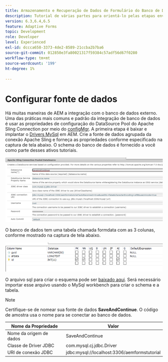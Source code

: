 ```yaml
---
title: Armazenamento e Recuperação de Dados de Formulário do Banco de Dados MySQL - Configurar Fonte de Dados
description: Tutorial de várias partes para orientá-lo pelas etapas envolvidas no armazenamento e recuperação de dados do formulário
version: 6.3,6.4,6.5
feature: Adaptive Forms
topic: Development
role: Developer
level: Experienced
exl-id: dccca658-3373-4de2-8589-21ccba2b7ba6
source-git-commit: 012850e3fa80021317f59384c57adf56d67f0280
workflow-type: tm+mt
source-wordcount: '199'
ht-degree: 1%

---
```


# Configurar fonte de dados

Há muitas maneiras de AEM a integração com o banco de dados externo. Uma das práticas mais comuns e padrão da integração de banco de dados é usar as propriedades de configuração do DataSource Pool do Apache Sling Connection por meio do [configMgr](http://localhost:4502/system/console/configMgr).
A primeira etapa é baixar e implantar o [Drivers MySql](https://mvnrepository.com/artifact/mysql/mysql-connector-java) em AEM.
Crie a fonte de dados agrupada da conexão Apache Sling e forneça as propriedades conforme especificado na captura de tela abaixo. O schema do banco de dados é fornecido a você como parte desses ativos tutoriais.

![fonte de dados](assets/save-continue.PNG)

O banco de dados tem uma tabela chamada formdata com as 3 colunas, conforme mostrado na captura de tela abaixo.

![base de dados](assets/data-base-tables.PNG)

O arquivo sql para criar o esquema pode ser [baixado aqui](assets/form-data-db.sql). Será necessário importar esse arquivo usando o MySql workbench para criar o schema e a tabela.

>[!NOTE]
>Certifique-se de nomear sua fonte de dados **SaveAndContinue**. O código de amostra usa o nome para se conectar ao banco de dados.

| Nome da Propriedade | Valor |
| ------------------------|---------------------------------------|
| Nome da origem de dados | SaveAndContinue |
| Classe de Driver JDBC | com.mysql.cj.jdbc.Driver |
| URI de conexão JDBC | jdbc:mysql://localhost:3306/aemformstutorial |
